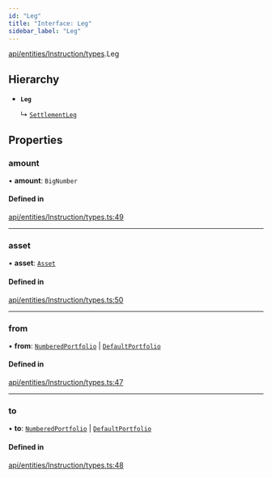```yaml
---
id: "Leg"
title: "Interface: Leg"
sidebar_label: "Leg"
---
```


[api/entities/Instruction/types](../../../../../../modules/API/Entities/Instruction/Types/Types.md).Leg

## Hierarchy

- **`Leg`**

  ↳ [`SettlementLeg`](../../../Portfolio/Types/SettlementLeg/SettlementLeg.md)

## Properties

### amount

• **amount**: `BigNumber`

#### Defined in

[api/entities/Instruction/types.ts:49](https://github.com/PolymeshAssociation/polymesh-sdk/blob/5a778578/src/api/entities/Instruction/types.ts#L49)

___

### asset

• **asset**: [`Asset`](../../../../../../classes/API/Entities/Asset/Asset.md)

#### Defined in

[api/entities/Instruction/types.ts:50](https://github.com/PolymeshAssociation/polymesh-sdk/blob/5a778578/src/api/entities/Instruction/types.ts#L50)

___

### from

• **from**: [`NumberedPortfolio`](../../../../../../classes/API/Entities/NumberedPortfolio/NumberedPortfolio.md) \| [`DefaultPortfolio`](../../../../../../classes/API/Entities/DefaultPortfolio/DefaultPortfolio.md)

#### Defined in

[api/entities/Instruction/types.ts:47](https://github.com/PolymeshAssociation/polymesh-sdk/blob/5a778578/src/api/entities/Instruction/types.ts#L47)

___

### to

• **to**: [`NumberedPortfolio`](../../../../../../classes/API/Entities/NumberedPortfolio/NumberedPortfolio.md) \| [`DefaultPortfolio`](../../../../../../classes/API/Entities/DefaultPortfolio/DefaultPortfolio.md)

#### Defined in

[api/entities/Instruction/types.ts:48](https://github.com/PolymeshAssociation/polymesh-sdk/blob/5a778578/src/api/entities/Instruction/types.ts#L48)
